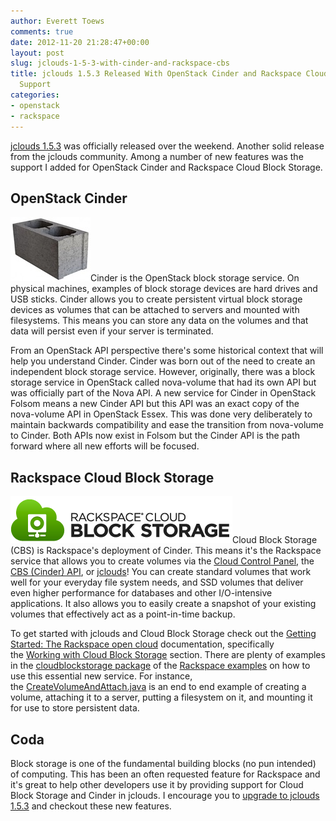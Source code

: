 ```yaml
---
author: Everett Toews
comments: true
date: 2012-11-20 21:28:47+00:00
layout: post
slug: jclouds-1-5-3-with-cinder-and-rackspace-cbs
title: jclouds 1.5.3 Released With OpenStack Cinder and Rackspace Cloud Block Storage
  Support
categories:
- openstack
- rackspace
---
```


[jclouds 1.5.3](http://blog.jclouds.org/post/35922275965/jclouds-1-5-3-out-the-door) was officially released over the weekend. Another solid release from the jclouds community. Among a number of new features was the support I added for OpenStack Cinder and Rackspace Cloud Block Storage.


## OpenStack Cinder


[](http://wiki.openstack.org/Cinder)[![Cinder Block](/img/posts/cinder-block.jpg)](/img/posts/cinder-block.jpg)Cinder is the OpenStack block storage service. On physical machines, examples of block storage devices are hard drives and USB sticks. Cinder allows you to create persistent virtual block storage devices as volumes that can be attached to servers and mounted with filesystems. This means you can store any data on the volumes and that data will persist even if your server is terminated.

From an OpenStack API perspective there's some historical context that will help you understand Cinder. Cinder was born out of the need to create an independent block storage service. However, originally, there was a block storage service in OpenStack called nova-volume that had its own API but was officially part of the Nova API. A new service for Cinder in OpenStack Folsom means a new Cinder API but this API was an exact copy of the nova-volume API in OpenStack Essex. This was done very deliberately to maintain backwards compatibility and ease the transition from nova-volume to Cinder. Both APIs now exist in Folsom but the Cinder API is the path forward where all new efforts will be focused.


## Rackspace Cloud Block Storage


[](http://www.rackspace.com/cloud/public/blockstorage/)[![Cloud Block Storage](/img/posts/cbs.png)](/img/posts/cbs.png)Cloud Block Storage (CBS) is Rackspace's deployment of Cinder. This means it's the Rackspace service that allows you to create volumes via the [Cloud Control Panel](https://mycloud.rackspace.com), the [CBS (Cinder) API](http://docs.rackspace.com/cbs/api/v1.0/cbs-devguide/content/overview.html), or [jclouds](http://www.jclouds.org/)! You can create standard volumes that work well for your everyday file system needs, and SSD volumes that deliver even higher performance for databases and other I/O-intensive applications. It also allows you to easily create a snapshot of your existing volumes that effectively act as a point-in-time backup.

To get started with jclouds and Cloud Block Storage check out the [Getting Started: The Rackspace open cloud](http://www.jclouds.org/documentation/quickstart/rackspace/) documentation, specifically the [Working with Cloud Block Storage](http://www.jclouds.org/documentation/quickstart/rackspace/#volumes) section. There are plenty of examples in the [cloudblockstorage package](https://github.com/jclouds/jclouds-examples/tree/master/rackspace/src/main/java/org/jclouds/examples/rackspace/cloudblockstorage) of the [Rackspace examples](https://github.com/jclouds/jclouds-examples/tree/master/rackspace/) on how to use this essential new service. For instance, the [CreateVolumeAndAttach.java](https://github.com/jclouds/jclouds-examples/blob/master/rackspace/src/main/java/org/jclouds/examples/rackspace/cloudblockstorage/CreateVolumeAndAttach.java) is an end to end example of creating a volume, attaching it to a server, putting a filesystem on it, and mounting it for use to store persistent data.


## Coda


Block storage is one of the fundamental building blocks (no pun intended) of computing. This has been an often requested feature for Rackspace and it's great to help other developers use it by providing support for Cloud Block Storage and Cinder in jclouds. I encourage you to [upgrade to jclouds 1.5.3](http://www.jclouds.org/documentation/userguide/installation-guide/) and checkout these new features.
